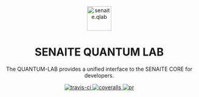 <div align="center">

  <a href="https://github.com/senaite/senaite.qlab">
    <img src="static/logo.png" alt="senaite.qlab" height="64" />
  </a>
  <h1>SENAITE QUANTUM LAB</h1>

  <p>The QUANTUM-LAB provides a unified interface to the SENAITE CORE for developers.</p>


  <div>
    <a href="https://travis-ci.org/senaite/senaite.api">
      <img src="https://img.shields.io/travis/senaite/senaite.api.svg?style=flat-square" alt="travis-ci" />
    </a>
    <a href="https://coveralls.io/github/senaite/senaite.api">
      <img src="https://img.shields.io/coveralls/senaite/senaite.api/master.svg" alt="coveralls" />
    </a>
    <a href="#">
      <img src="https://img.shields.io/badge/PRs-welcome-brightgreen.svg?style=flat-square" alt="pr" />
    </a>
  </div>
</div>
